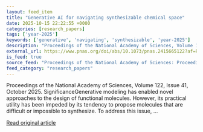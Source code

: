```yaml
---
layout: feed_item
title: "Generative AI for navigating synthesizable chemical space"
date: 2025-10-15 22:22:55 +0000
categories: [research_papers]
tags: ['year-2025']
keywords: ['generative', 'navigating', 'synthesizable', 'year-2025']
description: "Proceedings of the National Academy of Sciences, Volume 122, Issue 41, October 2025"
external_url: https://www.pnas.org/doi/abs/10.1073/pnas.2415665122?af=R
is_feed: true
source_feed: "Proceedings of the National Academy of Sciences: Proceedings of the National Academy of Sciences: Table of Contents"
feed_category: "research_papers"
---
```


Proceedings of the National Academy of Sciences, Volume 122, Issue 41, October 2025. SignificanceGenerative modeling has enabled novel approaches to the design of functional molecules. However, its practical utility has been impeded by its tendency to propose molecules that are difficult or impossible to synthesize. To address this issue, ...

[Read original article](https://www.pnas.org/doi/abs/10.1073/pnas.2415665122?af=R)
